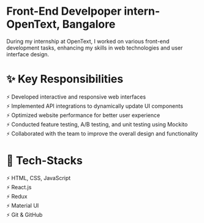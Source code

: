 # Front-End Develpoper intern-OpenText, Bangalore

During my internship at OpenText, I worked on various front-end development tasks, enhancing my skills in web technologies and user interface design.

# ✨ Key Responsibilities
⚡ Developed interactive and responsive web interfaces  
⚡ Implemented API integrations to dynamically update UI components  
⚡ Optimized website performance for better user experience  
⚡ Conducted feature testing, A/B testing, and unit testing using Mockito  
⚡ Collaborated with the team to improve the overall design and functionality  

# 🔧 Tech-Stacks
⚡ HTML, CSS, JavaScript  
⚡ React.js  
⚡ Redux  
⚡ Material UI  
⚡ Git & GitHub  


